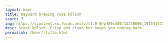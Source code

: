 ```yaml
---
layout: beer
title: Wayward brewing rose kölsch
score: 7
img: https://scontent.xx.fbcdn.net/v/t1.0-0/p480x480/13240606_10154147274448745_3348024943795201690_n.jpg?oh=695fbd9dd4fdb6d7cfab07adf8c53cf6&oe=591420AF
desc: Great kölsch. Crisp and clean but keeps you coming back
permalink: /beer/:title.html
---
```

